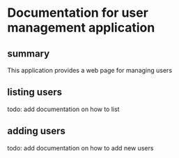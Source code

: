 # Documentation for user management application



## summary
This application provides a web page for managing users

## listing users
todo: add documentation on how to list 

## adding users
todo: add documentation on how to add new users


